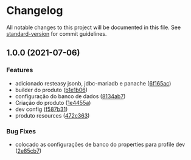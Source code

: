 # Changelog

All notable changes to this project will be documented in this file. See [standard-version](https://github.com/conventional-changelog/standard-version) for commit guidelines.

## 1.0.0 (2021-07-06)


### Features

* adicionado resteasy jsonb, jdbc-mariadb e panache ([6f165ac](https://github.com/denissoliveira/quarkus-crud/commit/6f165acb087d769a228b00531c3ffe02402aa909))
* builder do produto ([b1e1b06](https://github.com/denissoliveira/quarkus-crud/commit/b1e1b0694cf56050ec0757ddc6ca1108f4586c96))
* configuração do banco de dados ([8134ab7](https://github.com/denissoliveira/quarkus-crud/commit/8134ab73cd42c3fb03e0bb2d2d9d1ae2d0e14486))
* Criação do produto ([1e4455a](https://github.com/denissoliveira/quarkus-crud/commit/1e4455aee1398a71b5e67c37c5f137f0edd687d0))
* dev config ([f587b31](https://github.com/denissoliveira/quarkus-crud/commit/f587b3151955dea28b5ee1709eff2fee1f71ead8))
* produto resources ([472c363](https://github.com/denissoliveira/quarkus-crud/commit/472c36371345cdf018c40927195d86c82d1343ba))


### Bug Fixes

* colocado as configurações de banco do properties para profile dev ([2e85cb7](https://github.com/denissoliveira/quarkus-crud/commit/2e85cb795a2dcd5c7f934ad01df672f27f092ef5))
